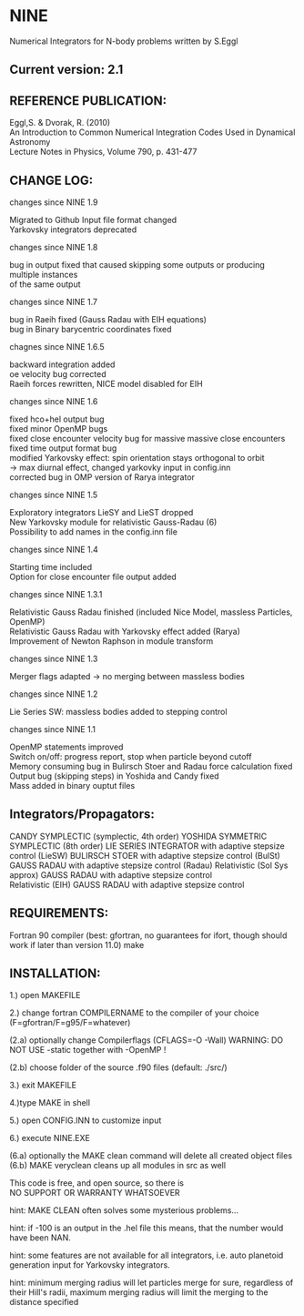 # NINE 
Numerical Integrators for N-body problems written by S.Eggl

## Current version: 2.1                                                                  
                                     
                                                                                         
## REFERENCE PUBLICATION:                                                                            

   Eggl,S. & Dvorak, R. (2010)                                                             
   An Introduction to Common Numerical Integration Codes Used in Dynamical Astronomy       
   Lecture Notes in Physics, Volume 790, p. 431-477                                          

## CHANGE LOG:

changes since NINE 1.9

Migrated to Github
Input file format changed  
Yarkovsky integrators deprecated                                                                                                                                                                 
   											    
changes since NINE 1.8
								    
bug in output fixed that caused skipping some outputs or producing multiple instances   
of the same output									    	
											    
changes since NINE 1.7								    
   											    
bug in Raeih fixed (Gauss Radau with EIH equations)                                     
bug in Binary barycentric coordinates fixed						    
											    
chagnes since NINE 1.6.5								    
											    
backward integration added								   
oe velocity bug corrected								    
Raeih forces rewritten, NICE model disabled for EIH 				    
											    
changes since NINE 1.6                                                                  
                                                                                             
fixed hco+hel output bug                                                                    
fixed minor OpenMP bugs                                                                     
fixed close encounter velocity bug for massive massive close encounters                  
fixed time output format bug                                                            
modified Yarkovsky effect: spin orientation stays orthogonal to orbit                   
-> max diurnal effect, changed yarkovky input in config.inn                             
corrected bug in OMP version of Rarya integrator                                                                 
                                                                                           
changes since NINE 1.5 

Exploratory integrators LieSY and LieST dropped                                           
New Yarkovsky module for relativistic Gauss-Radau (6)                                    
Possibility to add names in the config.inn file                                         
                           					                            
changes since NINE 1.4

Starting time included                                                                  
Option for close encounter file output added                                            
											      
changes since NINE 1.3.1 

Relativistic Gauss Radau finished (included Nice Model, massless Particles, OpenMP)     
Relativistic Gauss Radau with Yarkovsky effect added (Rarya)	                    
Improvement of Newton Raphson in module transform 		                             
					                            
changes since NINE 1.3   

Merger flags adapted -> no merging between massless bodies				    
                        								                         
changes since NINE 1.2   

Lie Series SW: massless bodies added to stepping control                                
                         								    
changes since NINE 1.1

OpenMP statements improved                        					    
Switch on/off: progress report, stop when particle beyond cutoff                        
Memory consuming bug in Bulirsch Stoer and Radau force calculation fixed                
Output bug (skipping steps) in Yoshida and Candy fixed                                  
Mass added in binary ouptut files                                                        


## Integrators/Propagators:

CANDY SYMPLECTIC  (symplectic, 4th order)
YOSHIDA SYMMETRIC SYMPLECTIC (8th order)
LIE SERIES INTEGRATOR  with adaptive stepsize control (LieSW)
BULIRSCH STOER  with adaptive stepsize control (BulSt)
GAUSS RADAU with adaptive stepsize control (Radau)
Relativistic (Sol Sys approx) GAUSS RADAU with adaptive stepsize control  
Relativistic (EIH) GAUSS RADAU with adaptive stepsize control  


## REQUIREMENTS: 
Fortran 90 compiler (best: gfortran, no guarantees for ifort, though should work if later than version 11.0)
make 

## INSTALLATION:

1.) open MAKEFILE

2.) change fortran COMPILERNAME to the compiler of your choice (F=gfortran/F=g95/F=whatever)
       
(2.a) optionally change Compilerflags (CFLAGS=-O -Wall) WARNING: DO NOT USE -static together with -OpenMP !

(2.b) choose folder of the source .f90 files (default: ./src/) 

3.) exit MAKEFILE

4.)type MAKE in shell

5.) open CONFIG.INN to customize input

6.) execute NINE.EXE

(6.a) optionally the MAKE clean command will delete all created object files
(6.b) MAKE veryclean cleans up all modules in src as well
 
This code is free, and open source, so there is  
NO SUPPORT OR WARRANTY  WHATSOEVER 

hint: MAKE CLEAN often solves some mysterious problems...

hint: if -100 is an output in the .hel file this means, that the number would have been NAN. 

hint: some features are not available for all integrators, i.e. auto planetoid generation input for Yarkovsky integrators.
 
hint: minimum merging radius will let particles merge for sure, regardless of their Hill's radii, maximum merging radius will limit the merging to the distance specified
